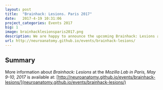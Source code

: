 ```yaml
---
layout: post
title:  "Brainhack: Lesions. Paris 2017"
date:   2017-4-19 10:31:06
project_categories: Events 2017
big: 1
image: brainhacklesionsparis2017.png
description: We are happy to announce the upcoming Brainhack: Lesions at the Mozilla Lab in Paris, May 9-10, 2017. More information is available at: [http://neuroanatomy.github.io/events/brainhack-lesions/](neuroanatomy.github.io/events/brainhack-lesions/)
url: http://neuroanatomy.github.io/events/brainhack-lesions/
---
```

## Summary

More information about *Brainhack: Lesions* at the *Mozilla Lab in Paris, May 9-10, 2017* is available at: [http://neuroanatomy.github.io/events/brainhack-lesions/](neuroanatomy.github.io/events/brainhack-lesions/)
